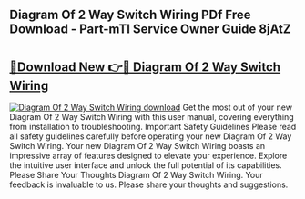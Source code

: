 ## Diagram Of 2 Way Switch Wiring PDf Free Download - Part-mTl Service Owner Guide 8jAtZ

# <h2><a href="http://dfkoyl.blite.top/?on=Diagram+Of+2+Way+Switch+Wiring">🔗Download New 👉🔴 Diagram Of 2 Way Switch Wiring</a></h2>

[![Diagram Of 2 Way Switch Wiring download](https://i.imgur.com/lujVjoI.png)](http://dfkoyl.blite.top/?on=Diagram+Of+2+Way+Switch+Wiring)
Get the most out of your new Diagram Of 2 Way Switch Wiring with this user manual, covering everything from installation to troubleshooting. Important Safety Guidelines Please read all safety guidelines carefully before operating your new Diagram Of 2 Way Switch Wiring. Your new Diagram Of 2 Way Switch Wiring boasts an impressive array of features designed to elevate your experience. Explore the intuitive user interface and unlock the full potential of its capabilities. Please Share Your Thoughts Diagram Of 2 Way Switch Wiring. Your feedback is invaluable to us. Please share your thoughts and suggestions.
